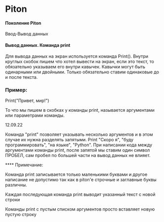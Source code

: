 # Piton
#### Поколение Piton
Ввод-Вывод данных
#### Вывод данных. Команда print
Для вывода данных на экран используется команда Print(). Внутри круглых скобок пишем что хотел вывести на экран, если это текст, то обязательно указываем его внутри кавычек. Кавычки могут быть одинарными или двойными. Только обязательно ставим одинаковые до и после текста.

### Пример:

Print("Привет, мир!")

То что мы пишем в скобках у команды print, называется аргументами или параметрами команды.

 12.09.22

Команда "print" позволяет указывать несколько аргументов и в этом случае их нужна разделять запятыми. Print "Скоро я", "буду программировать", "на языке", "Python". При написании кода между аргументами команды print, после запятой мы ставим один символ ПРОБЕЛ, сам пробел по большей части на вывод данных не влияет. 

**** Примечание:

Команда print записывается только маленькими буквами и другое написание не допустимо так как в piton'е строчные и заглавные буквы различны.

Каждая последующая команда print выводит указанный текст с новой строки

Команды print с пустым списком аргументов просто вставляет новую пустую строку


